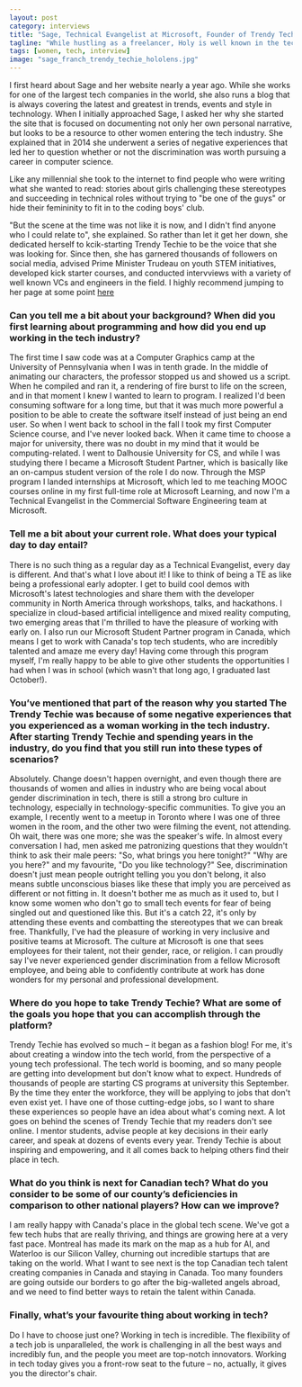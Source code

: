 ```yaml
---
layout: post
category: interviews
title: "Sage, Technical Evangelist at Microsoft, Founder of Trendy Techie"
tagline: "While hustling as a freelancer, Holy is well known in the tech community for her advocacy and community work through social media."
tags: [women, tech, interview]
image: "sage_franch_trendy_techie_hololens.jpg"
---
```


I first heard about Sage and her website nearly a year ago. While she works for one of the largest tech companies in the world, she also runs a blog that is always covering the latest and greatest in trends, events and style in technology. When I initially approached Sage, I asked her why she started the site that is focused on documenting not only her own personal narrative, but looks to be a resource to other women entering the tech industry. She explained that in 2014 she underwent a series of negative experiences that led her to question whether or not the discrimination was worth pursuing a career in computer science.  

Like any millennial she took to the internet to find people who were writing what she wanted to read: stories about girls challenging these stereotypes and succeeding in technical roles without trying to "be one of the guys" or hide their femininity to fit in to the coding boys' club. 

"But the scene at the time was not like it is now, and I didn't find anyone who I could relate to", she explained. So rather than let it get her down, she dedicated herself to kcik-starting Trendy Techie to be the voice that she was looking for. Since then, she has garnered thousands of followers on social media, advised Prime Minister Trudeau on youth STEM initiatives, developed kick starter courses, and conducted intervviews with a variety of well known VCs and engineers in the field. I highly recommend jumping to her page at some point [here](https://trendytechie.ca/)

### Can you tell me a bit about your background? When did you first learning about programming and how did you end up working in the tech industry?

The first time I saw code was at a Computer Graphics camp at the University of Pennsylvania when I was in tenth grade. In the middle of animating our characters, the professor stopped us and showed us a script. When he compiled and ran it, a rendering of fire burst to life on the screen, and in that moment I knew I wanted to learn to program. I realized I'd been consuming software for a long time, but that it was much more powerful a position to be able to create the software itself instead of just being an end user. So when I went back to school in the fall I took my first Computer Science course, and I've never looked back. 
When it came time to choose a major for university, there was no doubt in my mind that it would be computing-related. I went to Dalhousie University for CS, and while I was studying there I became a Microsoft Student Partner, which is basically like an on-campus student version of the role I do now. Through the MSP program I landed internships at Microsoft, which led to me teaching MOOC courses online in my first full-time role at Microsoft Learning, and now I'm a Technical Evangelist in the Commercial Software Engineering team at Microsoft.

### Tell me a bit about your current role. What does your typical day to day entail?

There is no such thing as a regular day as a Technical Evangelist, every day is different. And that's what I love about it! I like to think of being a TE as like being a professional early adopter. I get to build cool demos with Microsoft's latest technologies and share them with the developer community in North America through workshops, talks, and hackathons. I specialize in cloud-based artificial intelligence and mixed reality computing, two emerging areas that I'm thrilled to have the pleasure of working with early on.
I also run our Microsoft Student Partner program in Canada, which means I get to work with Canada's top tech students, who are incredibly talented and amaze me every day! Having come through this program myself, I'm really happy to be able to give other students the opportunities I had when I was in school (which wasn't that long ago, I graduated last October!).

### You’ve mentioned that part of the reason why you started The Trendy Techie was because of some negative experiences that you experienced as a woman working in the tech industry. After starting Trendy Techie and spending years in the industry, do you find that you still run into these types of scenarios? 

Absolutely. Change doesn't happen overnight, and even though there are thousands of women and allies in industry who are being vocal about gender discrimination in tech, there is still a strong bro culture in technology, especially in technology-specific communities. To give you an example, I recently went to a meetup in Toronto where I was one of three women in the room, and the other two were filming the event, not attending. Oh wait, there was one more; she was the speaker's wife. In almost every conversation I had, men asked me patronizing questions that they wouldn't think to ask their male peers: "So, what brings you here tonight?" "Why are you here?" and my favourite, "Do you like technology?" See, discrimination doesn't just mean people outright telling you you don't belong, it also means subtle unconscious biases like these that imply you are perceived as different or not fitting in. It doesn't bother me as much as it used to, but I know some women who don't go to small tech events for fear of being singled out and questioned like this. But it's a catch 22, it's only by attending these events and combatting the stereotypes that we can break free. 
Thankfully, I've had the pleasure of working in very inclusive and positive teams at Microsoft. The culture at Microsoft is one that sees employees for their talent, not their gender, race, or religion. I can proudly say I've never experienced gender discrimination from a fellow Microsoft employee, and being able to confidently contribute at work has done wonders for my personal and professional development.

### Where do you hope to take Trendy Techie? What are some of the goals you hope that you can accomplish through the platform?

Trendy Techie has evolved so much – it began as a fashion blog! For me, it's about creating a window into the tech world, from the perspective of a young tech professional. The tech world is booming, and so many people are getting into development but don't know what to expect. Hundreds of thousands of people are starting CS programs at university this September. By the time they enter the workforce, they will be applying to jobs that don't even exist yet. I have one of those cutting-edge jobs, so I want to share these experiences so people have an idea about what's coming next. A lot goes on behind the scenes of Trendy Techie that my readers don't see online. I mentor students, advise people at key decisions in their early career, and speak at dozens of events every year. Trendy Techie is about inspiring and empowering, and it all comes back to helping others find their place in tech. 

### What do you think is next for Canadian tech? What do you consider to be some of our county’s deficiencies in comparison to other national players? How can we improve?

I am really happy with Canada's place in the global tech scene. We've got a few tech hubs that are really thriving, and things are growing here at a very fast pace. Montreal has made its mark on the map as a hub for AI, and Waterloo is our Silicon Valley, churning out incredible startups that are taking on the world. What I want to see next is the top Canadian tech talent creating companies in Canada and staying in Canada. Too many founders are going outside our borders to go after the big-walleted angels abroad, and we need to find better ways to retain the talent within Canada. 

### Finally, what’s your favourite thing about working in tech?

Do I have to choose just one? Working in tech is incredible. The flexibility of a tech job is unparalleled, the work is challenging in all the best ways and incredibly fun, and the people you meet are top-notch innovators. Working in tech today gives you a front-row seat to the future – no, actually, it gives you the director's chair. 
